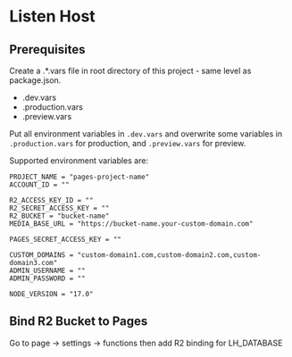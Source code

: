 # Listen Host

## Prerequisites

Create a .*.vars file in root directory of this project - same level as package.json.
* .dev.vars
* .production.vars
* .preview.vars

Put all environment variables in ```.dev.vars``` and overwrite some variables in ```.production.vars``` for production,
and ```.preview.vars``` for preview.

Supported environment variables are:
```
PROJECT_NAME = "pages-project-name"
ACCOUNT_ID = ""

R2_ACCESS_KEY_ID = ""
R2_SECRET_ACCESS_KEY = ""
R2_BUCKET = "bucket-name"
MEDIA_BASE_URL = "https://bucket-name.your-custom-domain.com"

PAGES_SECRET_ACCESS_KEY = ""

CUSTOM_DOMAINS = "custom-domain1.com,custom-domain2.com,custom-domain3.com"
ADMIN_USERNAME = ""
ADMIN_PASSWORD = ""

NODE_VERSION = "17.0"
```

## Bind R2 Bucket to Pages

Go to page -> settings -> functions then add R2 binding for LH_DATABASE
